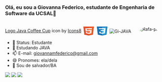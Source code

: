 ### Olá, eu sou a Giovanna Federico, estudante de Engenharia de Software da UCSAL👋
<div>
<a href="https://github.com/giih06"/>
<div/>

<div style="display: inline_block"><br>
  <a target="_blank" href="https://icons8.com/icon/13679/logo-java-coffee-cup">Logo Java Coffee Cup</a> icon by <a target="_blank" href="https://icons8.com">Icons8</a>
  <img align="center" alt="Rafa-HTML" height="30" width="40" src="https://raw.githubusercontent.com/devicons/devicon/master/icons/html5/html5-original.svg">
  <img align="center" alt="Rafa-CSS" height="30" width="40" src="https://raw.githubusercontent.com/devicons/devicon/master/icons/css3/css3-original.svg">
  <img align="center" alt="Gi-JAVA" height="30" width="40" src="https://www.flaticon.com/br/icones-gratis/java">
  <img align="right" alt="Rafa-pic" height="150" style="border-radius:50px;" src="https://media.discordapp.net/attachments/639956127056134178/890373478988013628/Publicacoes_Instagram_1_1.png?width=676&height=676">
</div>

- 🔭 Status: Estudante
- 🌱 Estudando JAVA
- 📫 E-mail: giovannamfederico@gmail.com
- 😄 Pronomes: ela/dela
- 🌴 Sou de salvador/BA
<div> 
  <a href="https://instagram.com/giih_hh" target="_blank"><img src="https://img.shields.io/badge/-Instagram-%23E4405F?style=for-the-badge&logo=instagram&logoColor=white" target="_blank"></a>
  <a href = "mailto:giovannamfederico@gmail.com"><img src="https://img.shields.io/badge/-Gmail-%23333?style=for-the-badge&logo=gmail&logoColor=white" target="_blank"></a>
  <a href="https://www.linkedin.com/in/giovanna-federico-5b1021209/" target="_blank"><img src="https://img.shields.io/badge/-LinkedIn-%230077B5?style=for-the-badge&logo=linkedin&logoColor=white" target="_blank"></a> 
  
</div>
